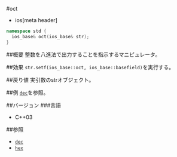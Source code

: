 #oct
* ios[meta header]

```cpp
namespace std {
  ios_base& oct(ios_base& str);
}
```

##概要
整数を八進法で出力することを指示するマニピュレータ。

##効果
`str.setf(ios_base::oct, ios_base::basefield)`を実行する。

##戻り値
実引数のstrオブジェクト。

##例
[`dec`](./dec.md)を参照。

##バージョン
###言語
- C++03

##参照
- [`dec`](./dec.md)
- [`hex`](./hex.md)
